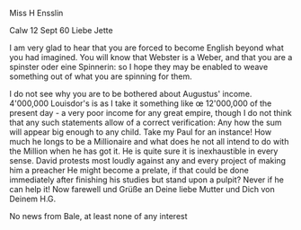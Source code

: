 Miss H Ensslin

 Calw 12 Sept 60
Liebe Jette

I am very glad to hear that you are forced to become English beyond what you had imagined. You will know that Webster is a Weber, and that you are a spinster oder eine Spinnerin: so I hope they may be enabled to weave something out of what you are spinning for them.

I do not see why you are to be bothered about Augustus' income. 4'000,000 Louisdor's is as I take it something like œ 12'000,000 of the present day - a very poor income for any great empire, though I do not think that any such statements allow of a correct verification: Any how the sum will appear big enough to any child. Take my Paul for an instance! How much he longs to be a Millionaire and what does he not all intend to do with the Million when he has got it. He is quite sure it is inexhaustible in every sense. David protests most loudly against any and every project of making him a preacher He might become a prelate, if that could be done immediately after finishing his studies but stand upon a pulpit? Never if he can help it! Now farewell und Grüße an Deine liebe Mutter und Dich von Deinem  H.G.

No news from Bale, at least none of any interest

